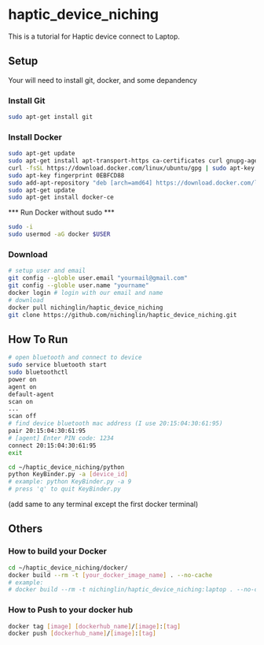 # haptic_device_niching

This is a tutorial for Haptic device connect to Laptop.

## Setup

Your will need to install git, docker, and some depandency

### Install Git
``` bash
sudo apt-get install git
```
### Install Docker
``` bash
sudo apt-get update
sudo apt-get install apt-transport-https ca-certificates curl gnupg-agent software-properties-common
curl -fsSL https://download.docker.com/linux/ubuntu/gpg | sudo apt-key add -
sudo apt-key fingerprint 0EBFCD88
sudo add-apt-repository "deb [arch=amd64] https://download.docker.com/linux/ubuntu $(lsb_release -cs) stable"
sudo apt-get update
sudo apt-get install docker-ce
```
*** Run Docker without sudo ***
``` bash
sudo -i
sudo usermod -aG docker $USER
```

### Download
``` bash
# setup user and email
git config --globle user.email "yourmail@gmail.com"
git config --globle user.name "yourname"
docker login # login with our email and name
# download
docker pull nichinglin/haptic_device_niching
git clone https://github.com/nichinglin/haptic_device_niching.git
```

## How To Run
``` bash
# open bluetooth and connect to device
sudo service bluetooth start
sudo bluetoothctl
power on
agent on
default-agent
scan on
...
scan off
# find device bluetooth mac address (I use 20:15:04:30:61:95)
pair 20:15:04:30:61:95
# [agent] Enter PIN code: 1234
connect 20:15:04:30:61:95
exit

cd ~/haptic_device_niching/python
python KeyBinder.py -a [device_id]
# example: python KeyBinder.py -a 9
# press 'q' to quit KeyBinder.py
```
(add same to any terminal except the first docker terminal)

## Others

### How to build your Docker
``` bash
cd ~/haptic_device_niching/docker/
docker build --rm -t [your_docker_image_name] . --no-cache
# example:
# docker build --rm -t nichinglin/haptic_device_niching:laptop . --no-cache
```
### How to Push to your docker hub
``` bash
docker tag [image] [dockerhub_name]/[image]:[tag]
docker push [dockerhub_name]/[image]:[tag]
```
